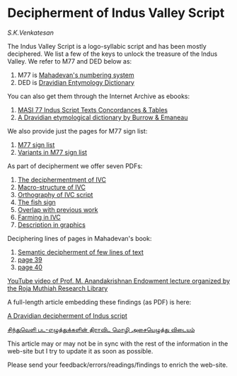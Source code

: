 # Decipherment of Indus Valley Script


*S.K.Venkatesan*


The Indus Valley Script is a logo-syllabic script and has been mostly deciphered. We list a few of the keys to unlock the treasure of the Indus Valley. We refer to M77 and DED below as:

1. M77 is [Mahadevan's numbering system](https://indusscript.in/)
2. DED is [Dravidian Entymology Dictionary](https://dsal.uchicago.edu/dictionaries/burrow/)

You can also get them through the Internet Archive as ebooks:

1. [MASI 77 Indus Script Texts Concordances & Tables](https://archive.org/details/masi77indusscripttextsconcordancestablesiravathammahadevan_410_D)
2. [A Dravidian etymological dictionary by Burrow &amp; Emaneau](https://archive.org/details/dravidianetymolo0000burr_u1k6/mode/2up)

We also provide just the pages for M77 sign list:

1. [M77 sign list](M77-sign-list.pdf)
2. [Variants in M77 sign list](M77-variants.pdf)

As part of decipherment we offer seven PDFs:

1. [The deciphermentment of IVC](ivc-script-decipherment.pdf)
2. [Macro-structure of IVC](macro-structures-ivc-script.pdf)
3. [Orthography of IVC script](orthography-ivc.pdf)
4. [The fish sign](fish-sign.pdf)
5. [Overlap with previous work](overlap-with-other-work.pdf)
6. [Farming in IVC](ivc-farming.pdf)
7. [Description in graphics](description-in-graphics.pdf)

Deciphering lines of pages in Mahadevan's book:

1. [Semantic decipherment of few lines of text](ivc-readings.pdf)
2. [page 39](https://github.com/Sukii/decipher-ivc/blob/main/pages/p39.pdf)
3. [page 40](https://github.com/Sukii/decipher-ivc/blob/main/pages/p40.pdf)


[YouTube video of Prof. M. Anandakrishnan Endowment lecture organized by the Roja Muthiah Research Library](https://www.youtube.com/live/LI4BatNlxfM?si=xp2L9H0aQmX79n1g)

A full-length article embedding these findings (as PDF) is here:

[A Dravidian decipherment of Indus script](https://archive.org/details/ivc-script-decipherment-article_20250602)

[சிந்துவெளி பட-எழுத்துக்களின் திராவிட மொழி அசையெழுத்து விடையம்](https://archive.org/details/ivc-script-decipherment-article-tamil_202504)

This article may or may not be in sync with the rest of the information in the web-site but I try to update it as soon as possible.

Please send your feedback/errors/readings/findings to enrich the web-site.

